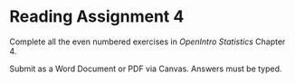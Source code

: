 # Reading Assignment 4

Complete all the even numbered exercises in *OpenIntro Statistics* Chapter 4.

Submit as a Word Document or PDF via Canvas. Answers must be typed.

